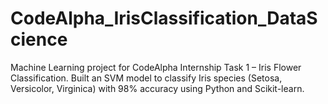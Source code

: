 # CodeAlpha_IrisClassification_DataScience
Machine Learning project for CodeAlpha Internship Task 1 – Iris Flower Classification. Built an SVM model to classify Iris species (Setosa, Versicolor, Virginica) with 98% accuracy using Python and Scikit-learn.
